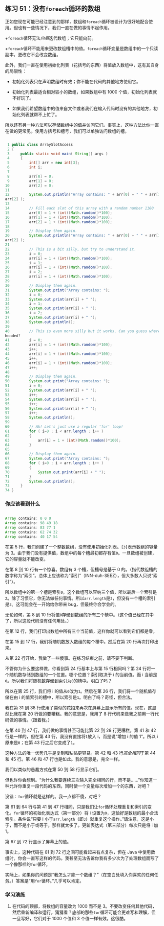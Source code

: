 ## 练习 51：没有`foreach`循环的数组

正如您现在可能已经注意到的那样，数组和`foreach`循环被设计为很好地配合使用。但也有一些情况下，我们一直在做的事情不起作用。

+`foreach`循环无法*向后*迭代数组；它只能向前。

+`foreach`循环不能用来更改数组槽中的值。`foreach`循环变量是数组中的一个只读副本，更改它不会改变数组。

此外，我们一直在使用初始化列表（花括号的东西）将值放入数组中，这有其自身的局限性：

+   初始化列表只在声明数组时有效；你不能在代码的其他地方使用它。

+   初始化列表最适合相对较小的数组，如果数组中有 1000 个值，初始化列表就不好玩了。

+   如果我们希望数组中的值来自文件或者我们在输入代码时没有的其他地方，初始化列表就帮不上忙了。

所以还有另一种方法可以存储数组中的值并访问它们。事实上，这种方法比你一直在做的更常见。使用方括号和槽号，我们可以单独访问数组的槽。

```java

 1 public class ArraySlotAccess
 2 {
 3     public static void main( String[] args )
 4     {
 5         int[] arr = new int[3];
 6         int i;
 7 
 8         arr[0] = 0;
 9         arr[1] = 0;
10         arr[2] = 0;
11 
12         System.out.println("Array contains: " + arr[0] + " " + arr[1] + " " + 
arr[2] );
13 
14         // Fill each slot of this array with a random number 1­100
15         arr[0] = 1 + (int)(Math.random()*100);
16         arr[1] = 1 + (int)(Math.random()*100);
17         arr[2] = 1 + (int)(Math.random()*100);
18 
19         // Display them again.
20         System.out.println("Array contains: " + arr[0] + " " + arr[1] + " " + 
arr[2] );
21 
22         // This is a bit silly, but try to understand it.
23         i = 0;
24         arr[i] = 1 + (int)(Math.random()*100);
25         i = 1;
26         arr[i] = 1 + (int)(Math.random()*100);
27         i = 2;
28         arr[i] = 1 + (int)(Math.random()*100);
29 
30         // Display them again.
31         System.out.print("Array contains: ");
32         i = 0;
33         System.out.print(arr[i] + " ");
34         i = 1;
35         System.out.print(arr[i] + " ");
36         i = 2;
37         System.out.print(arr[i] + " ");
38         System.out.println();
39 
40         // This is even more silly but it works. Can you guess where this is 
headed?
41         i = 0;
42         arr[i] = 1 + (int)(Math.random()*100);
43         i++;
44         arr[i] = 1 + (int)(Math.random()*100);
45         i++;
46         arr[i] = 1 + (int)(Math.random()*100);
47         i++;
48 
49         // Display them again.
50         System.out.print("Array contains: ");
51         i = 0;
52         System.out.print(arr[i] + " ");
53         i++;
54         System.out.print(arr[i] + " ");
55         i++;
56         System.out.print(arr[i] + " ");
57         i++;
58         System.out.println();
59 
60         // Ah! Let's just use a regular 'for' loop!
61         for ( i=0 ; i < arr.length ; i++ )
62         {
63             arr[i] = 1 + (int)(Math.random()*100);
64         }
65 
66         // Display them again.
67         System.out.print("Array contains: ");
68         for ( i=0 ; i < arr.length ; i++ )
69         {
70             System.out.print(arr[i] + " ");
71         }
72         System.out.println();
73     }
74 }
```



### 你应该看到什么

```java

Array contains: 0 0 0
Array contains: 98 49 18
Array contains: 83 77 1
Array contains: 62 74 32
Array contains: 40 17 54
```

在第 5 行，我们创建了一个整数数组，没有使用初始化列表。`[3]`表示数组的容量为 3。由于我们没有提供值，数组中的每个槽最初都存有值`0`。一旦数组被创建，它的容量就不能改变。

在第 8 到 10 行有一个惊喜。数组有 3 个槽，但槽号是基于 0 的。（指代数组槽的数字称为“索引”。总体上应该称为“索引”（INN-duh-SEEZ），但大多数人只说“索引”）。

所以数组中的第一个槽是索引`0`。这个数组可以容纳三个值，所以最后一个索引是`2`。除了习惯它，你无法做任何事情。所以`arr.length`是`3`，但没有一个槽的索引是`3`。这可能会在一开始给你带来 bug，但最终你会学会的。

无论如何，第 8 到 10 行将值`0`存储到数组的所有三个槽中。（这个值已经在其中了，所以这段代码没有任何用处。）

在第 12 行，我们打印出数组中所有三个当前值，这样你就可以看到它们都是零。

在第 15 到 17 行，我们将随机数放入数组的每个槽中。然后在第 20 行再次打印出来。

从第 22 行开始，我做了一些傻事。在练习结束之前，请不要下判断。

不管你为什么要这样做，你看到第 24 行基本上与第 15 行相同吗？第 24 行将一个随机数存储到数组的一个位置。哪个位置？索引取决于 i 的当前值。而 i 当前是`0`。所以我们将随机数存储到索引为`0`的槽中。明白了吗？

所以在第 25 行，我们将 i 的值从`0`改为`1`。然后在第 26 行，我们将一个随机值存储在由 i 的值索引的槽中，所以索引是`1`。明白了吗？奇怪，但合法。

我在第 31 到 38 行使用了类似的花招来再次在屏幕上显示所有的值。现在，这显然比我在第 20 行做的要糟糕。我的意思是，我用了 8 行代码来做我之前用一行代码做的事情。（跟着我。）

在第 40 到 47 行，我们做的事情甚至可能比第 22 到 28 行更糟糕。第 41 和 42 行是一样的，但在第 43 行，我没有直接将`1`放入 i，而是说“增加 i 的值 1”。所以 i 原来是`0`；在第 43 行之后它变成了`1`。

这种方法的唯一优势几乎是复制和粘贴更容易。第 42 和 43 行*完全相同*于第 44 和 45 行。第 46 和 47 行也是如此。我的意思是，完全一样。

我们以类似的愚蠢方式在第 50 到 58 行显示它们。

但也许你会想到。“为什么我要连续三次输入完全相同的行，而不是……”你知道一种允许你重复一段代码的东西，同时使一个变量每次增加一个的东西，对吧？

没错：`for`循环就是这样的。我一点都不傻，对吧？

第 61 到 64 行与第 41 到 47 行相同，只是我们让`for`循环处理重复和索引的变化。`for`循环的初始化表达式（第一部分）将 i 设置为`0`，这恰好是数组的最小合法索引。条件说“只要 i 小于`arr.length`（即`3`）就重复这个操作。”请注意，这是小于，而不是小于或等于，那样就太多了。更新表达式（第三部分）每次只是将 i 加 1。

第 67 到 72 行显示了屏幕上的值。

事实上，这种代码在 61 到 72 行之间可能看起来有点复杂，但在 Java 中使用数组时，你会一直写这样的代码。我甚至无法告诉你我有多少次为了处理数组而写了一个像那样的`for`循环。

实际上，如果你的问题是“我怎么才能一个数组？”（在空白处填入你喜欢的任何任务。）答案是“用`for`循环。”几乎可以肯定。

### 学习演练

1. 在代码的顶部，将数组的容量改为 1000 而不是 3。不要改变任何其他代码，然后重新编译和运行。猜猜看？底部的那些`for`循环可能会更难写和理解，但一旦写好，它们对于 1000 个值和 3 个值一样有效。这很酷。

